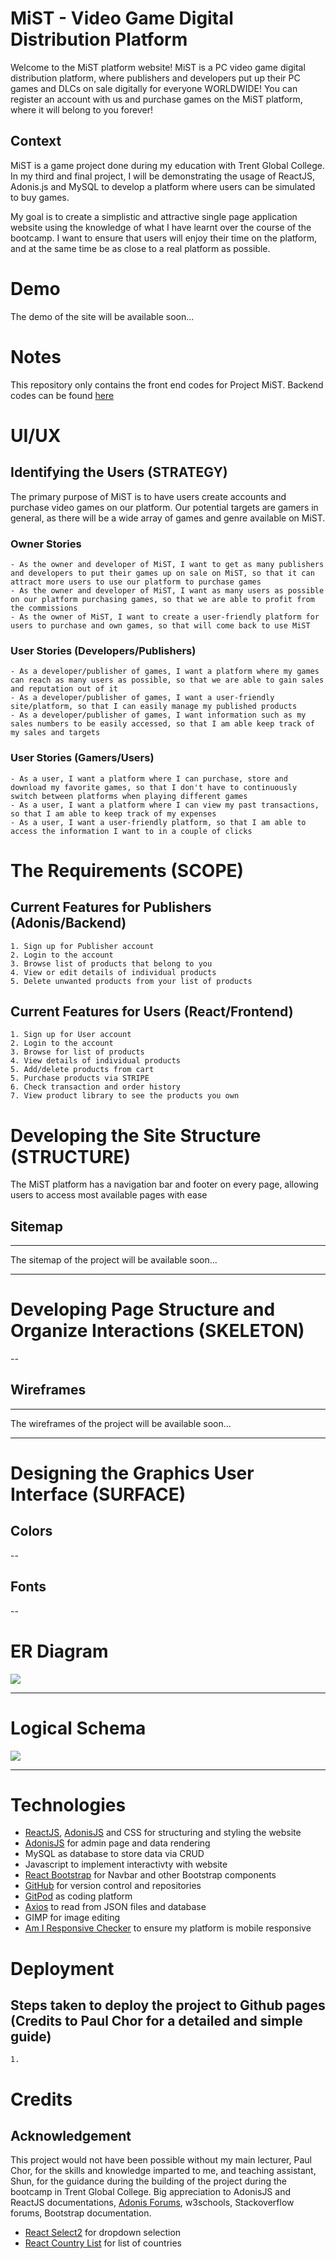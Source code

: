 # MiST - Video Game Digital Distribution Platform
Welcome to the MiST platform website! MiST is a PC video game digital distribution platform, where publishers and developers put up their PC games and DLCs on sale digitally for everyone WORLDWIDE! You can register an account with us and purchase games on the MiST platform, where it will belong to you forever!

## Context
MiST is a game project done during my education with Trent Global College. In my third and final project, I will be demonstrating the usage of ReactJS, Adonis.js and MySQL to develop a platform where users can be simulated to buy games.

My goal is to create a simplistic and attractive single page application website using the knowledge of what I have learnt over the course of the bootcamp. I want to ensure that users will enjoy their time on the platform, and at the same time be as close to a real platform as possible.

# Demo
The demo of the site will be available soon...

# Notes
This repository only contains the front end codes for Project MiST. Backend codes can be found [here](https://github.com/yuhengen/proj3-mist-adonis)

# UI/UX
## Identifying the Users (STRATEGY)
The primary purpose of MiST is to have users create accounts and purchase video games on our platform. Our potential targets are gamers in general, as there will be a wide array of games and genre available on MiST.

### Owner Stories
```
- As the owner and developer of MiST, I want to get as many publishers and developers to put their games up on sale on MiST, so that it can attract more users to use our platform to purchase games
- As the owner and developer of MiST, I want as many users as possible on our platform purchasing games, so that we are able to profit from the commissions
- As the owner of MiST, I want to create a user-friendly platform for users to purchase and own games, so that will come back to use MiST
```

### User Stories (Developers/Publishers)
```
- As a developer/publisher of games, I want a platform where my games can reach as many users as possible, so that we are able to gain sales and reputation out of it
- As a developer/publisher of games, I want a user-friendly site/platform, so that I can easily manage my published products
- As a developer/publisher of games, I want information such as my sales numbers to be easily accessed, so that I am able keep track of my sales and targets
```

### User Stories (Gamers/Users)
```
- As a user, I want a platform where I can purchase, store and download my favorite games, so that I don't have to continuously switch between platforms when playing different games
- As a user, I want a platform where I can view my past transactions, so that I am able to keep track of my expenses
- As a user, I want a user-friendly platform, so that I am able to access the information I want to in a couple of clicks
```

# The Requirements (SCOPE)
## Current Features for Publishers (Adonis/Backend)
```
1. Sign up for Publisher account
2. Login to the account
3. Browse list of products that belong to you
4. View or edit details of individual products
5. Delete unwanted products from your list of products
```

## Current Features for Users (React/Frontend)
```
1. Sign up for User account
2. Login to the account
3. Browse for list of products
4. View details of individual products
5. Add/delete products from cart
5. Purchase products via STRIPE
6. Check transaction and order history
7. View product library to see the products you own
```

# Developing the Site Structure (STRUCTURE)
The MiST platform has a navigation bar and footer on every page, allowing users to access most available pages with ease

## Sitemap
---

The sitemap of the project will be available soon...

---

# Developing Page Structure and Organize Interactions (SKELETON)
--

## Wireframes
---

The wireframes of the project will be available soon...

---

# Designing the Graphics User Interface (SURFACE)
## Colors
--

## Fonts
--

# ER Diagram
<img src="./documentation/proj3-erd.jpg" style="margin: 0;">

---

# Logical Schema
<img src="./documentation/proj3-logical-schema.jpg" style="margin: 0;">

---

# Technologies
- [ReactJS](https://reactjs.org/), [AdonisJS](https://adonisjs.com/) and CSS for structuring and styling the website
- [AdonisJS](https://adonisjs.com/) for admin page and data rendering
- MySQL as database to store data via CRUD
- Javascript to implement interactivty with website
- [React Bootstrap](https://react-bootstrap.github.io//) for Navbar and other Bootstrap components
- [GitHub](https://github.com/) for version control and repositories
- [GitPod](https://gitpod.io/) as coding platform
- [Axios](https://github.com/axios/axios) to read from JSON files and database
- GIMP for image editing
- [Am I Responsive Checker](http://ami.responsivedesign.is/) to ensure my platform is mobile responsive

# Deployment
## Steps taken to deploy the project to Github pages (Credits to Paul Chor for a detailed and simple guide)
```
1.
```

# Credits
## Acknowledgement
This project would not have been possible without my main lecturer, Paul Chor, for the skills and knowledge imparted to me, and teaching assistant, Shun, for the guidance during the building of the project during the bootcamp in Trent Global College.
Big appreciation to AdonisJS and ReactJS documentations, [Adonis Forums](https://forum.adonisjs.com/), w3schools, Stackoverflow forums, Bootstrap documentation.

- [React Select2](https://github.com/plantain-00/select2-component) for dropdown selection
- [React Country List](https://www.npmjs.com/package/react-select-country-list) for list of countries